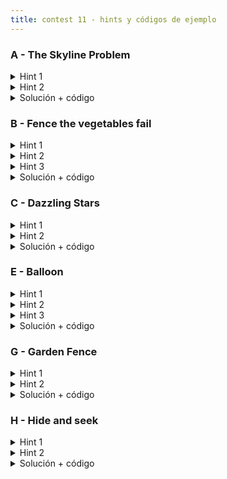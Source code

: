 ```yaml
---
title: contest 11 - hints y códigos de ejemplo
---
```


### A - The Skyline Problem

<details>
  <summary>Hint 1</summary>
  Cuando se hace un problema con el tópico de Sweep Line se tiene que encontrar cuál es el segmento y en qué dirección <em>barrerá</em> el plano, cuándo es que topa con un <em>evento</em> y qué sucede en cada evento. ¿Cuáles son los eventos en este problema? ¿Qué implica que comience un nuevo edificio o termine otro? y, ¿En qué importa si es más o menos algo que los demás?
</details>
<details>
  <summary>Hint 2</summary>
  Los eventos son cuando comienza y cuando termina un edificio. Lo que nos interesa es para cada evento, saber si cambió la altura máxima (que es lo que nos interesa imprimir) y si no queda otro evento en la misma posición que pueda cambiar la altura máxima. Piense en qué estructura(s) pueden sernos de ayuda para modelar el problema.
</details>
<details>
  <summary>Solución + código</summary>
  Guardamos los eventos y los ordenamos según su posición de menor a mayor. Luego procesamos en un bucle todos los eventos. En cada iteración procesamos todos los de la misma posición y vemos si al final de este <em>batch</em> cambió o no la altura máxima.
  <a href="https://github.com/Wh4rp/Competitive-Programming/blob/main/Problems/UVA/The%20Skyline%20Problem.cpp">Código de ejemplo</a>
</details>

### B - Fence the vegetables fail

<details>
  <summary>Hint 1</summary>
  Podemos hacer un sweep line con una línea imaginaria vertical, que barre el plano de izquierda a derecha, generando dos tipos de evento: evento planta y evento segmento vertical. Notar que los segmentos horizontales se pueden ignorar. Durante el sweep line, nos interesa mantener un registro de qué intervalos del eje Y están dentro de la cerca y qué intervalos están fuera. Cuando procesemos un evento planta, queremos saber si dicha planta está dentro o fuera de la cerca, aprovechando la información antes mencionada. ¿Cómo podemos hacer esto?
</details>
<details>
  <summary>Hint 2</summary>
  Podemos usar estructura de datos que nos permita hacer updates por rango de manera eficiente, para indicar que un intervalo del eje Y está dentro o fuera de la cerca. Por ejemplo, se puede usar un segmentree lazy para hacer updates por rango. Otra opción es usar la técnica de "difference array" (sumar 1 al principio y -1 después del final) pero de manera dinámica, lo cual se puede hacer con un segmentree normal o con un fenwick tree. El único inconveniente es que los rangos numéricos de input pueden ser muy grandes (hasta 10^9) ...
</details>
<details>
  <summary>Hint 3</summary>
  Para no tener problemas con el rango en que se mueven los valores en el eye Y, podemos hacer "domain compression", es decir, mapear los valores originales a valores en un rango compacto pero manteniendo el orden relativo.
</details>
<details>
  <summary>Solución + código</summary>
  Básicamente aplicamos los hints y el problema sale. Intenten programarlo sin ver códigos, pero si necesitan ver un código de ejemplo, acá les dejamos uno:
  <a href="https://github.com/PabloMessina/Competitive-Programming-Material/blob/master/Solved%20problems/UVA/13009_FenceTheVegetablesFail.cpp">Código de ejemplo</a>. Por favor no hacer copy-paste, deben programar su propia solución.
</details>

### C - Dazzling Stars

<details>
  <summary>Hint 1</summary>
  Se puede reinterpretar como ver si existe un vector (o dirección con sentido) donde al proyectar las estrellas nunca aparezca una estrella de mayor brillo antes que una de menor brillo. Siempre existirá esta dirección si los vectores que van de estrellas de menor brillo a mayor brillo no son incompatibles.
</details>
<details>
  <summary>Hint 2</summary>
  Si ordenamos los vectores que van de menor a mayor brillo por ángulo, serán compatibles si existe un rango de 180 que los contiene a todos.
</details>
<details>
  <summary>Solución + código</summary>
  Basta hacer un sweepline radial con eventos de inicio y final de rango para cada vector. Si tenemos un vector v, agregaremos sus rotaciones en +- 90 grados al sweepline como inicio y fin de rango. Si al recorrer los eventos en orden en algún momento todos los rangos están activos la respuesta será Y.
  <a href="https://github.com/BenjaminRubio/CompetitiveProgramming/blob/master/Problems/Matcomgrader/DazzlingStars.cpp">Código de ejemplo</a>
</details>

### E - Balloon

<details>
  <summary>Hint 1</summary>
  Cada segmento si es inclinado libera globos o hacia otro segmento o hacia el vacío, esto forma un DAG (directed acyclic graph) de los segmentos sobre el cual podemos aplicar programación dinámica para encontrar la solución al problema. Piensen en cómo armar el dag usando un sweepline sobre eventos ordenados por eje x con eventos inicio de segmento, fin de segmento y globo.
</details>
<details>
  <summary>Hint 2</summary>
  Si usamos un sweepline como descrito y mantenemos un set ordenado con los segmentos activos podremos armar el DAG. Para mantener los segmentos ordenados basta usar un comparador de pares de segmentos y usar un set. Dados dos segmentos AB y CD si A.x > C.x entonces AB estará bajo CD si CA x XD < 0.
</details>
<details>
  <summary>Hint 3</summary>
  Podemos armar el dag uniendo cada al segmento que va justo más arriba en el set, esto se define al momento de agregar el segmento si está inclinado hacia la izquierda o al momento de eliminarlo si está inclinado hacia la derecha (Pueden usar upper_bound en c++ para buscar el siguiente segmento). También debemos recordar el menor segmento del set en cada evento globo, pues será el primero con que choca el globo (la respuesta de este globo será evaluar el dp en el segmento con que chocó primero).
</details>
<details>
  <summary>Solución + código</summary>
  Dado el DAG descrito en los hints basta armar un algoritmo de programación dinámica que resuelve el problema. Cada segmento busca la respuesta en el segmento al que apunta, en caso de apuntar a un segmento no inclinado se queda en esa posición y en caso contrario se sigue preguntando.
  <a href="https://github.com/BenjaminRubio/CompetitiveProgramming/blob/master/Problems/URI/Balloon.cpp">Código de ejemplo</a>
</details>
  
### G - Garden Fence

<details>
  <summary>Hint 1</summary>
  Notemos que a menos que el óptimo sea dejar todos los árboles a un lado, la solución siempre será una recta que separa dos árboles de cada tipo. De hecho se puede mostrar que el óptimo siempre puede ser alcnzado con una rotación infinitesimal de alguna recta que una dos árboles de cada tipo. Piensen en una forma de recorrer todas las rectas uniendo árboles de tipos distintos considerando el costo de elegirla (en una rotación infinitesimal).
</details>
<details>
  <summary>Hint 2</summary>
  Podemos considerar todas estas en tiempo rectas realizando P sweeplines radiales desde cada árbole de tipo P. Usando dos punteros sobre el orden de un sweepline radial de un árbol de tipo P es posible acumular y actualizar el costo en tiempo amortizado O(n). Basta acumular cada vez que se avanze el puntero de un rango de 180 el segundo puntero hasta el final del rango. Luego de hacer todos los sweepline, la instancia de menor costo será la respuesta.
</details>
<details>
  <summary>Solución + código</summary>
  Basta implementar los hints. Tener cuidado con puntos colineales, en caso de empate en el sweepline radial siempre conviene usar primero el punto a menor distancia y saltarse el resto para el sweepline (igual deben ser acumulados para el costo).
  <a href="https://github.com/BenjaminRubio/CompetitiveProgramming/blob/master/Problems/URI/GardenFence.cpp">Código de ejemplo</a>
</details>
  
### H - Hide and seek

<details>
  <summary>Hint 1</summary>
  Piensen en como hacer un sweepline radial desde cada seeking kid donde hayan eventos de comienzo de pared, fin de pared y hiding kid. En el sweepline deben mantener ordenadas las paredes activas en orden de distancia al seeking kid.
</details>
<details>
  <summary>Hint 2</summary>
  Ordenar los eventos de cada sweepline se hace de forma estándar, la dificultad de este problema radica en el orden de los segmentos activos durante el sweepline. Un posible comparador para usar un set para el orden puede ser, dados dos segmentos activos AB y CD, si A empieza después que C entonces A será menor si CA x CD > 0 (producto cruz).
</details>
<details>
  <summary>Solución + código</summary>
  Dado el sweepline explicado en los hints siempre que un evento hiding kid tenga posición menor a todos los segmentos activos (basta comparar con el más cercano), entonces será visible desde el seeking kid analizado.
  <a href="https://github.com/BenjaminRubio/CompetitiveProgramming/blob/master/Problems/URI/HideAndSeek.cpp">Código de ejemplo</a>
</details>
